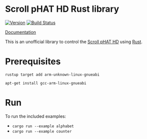 # Scroll pHAT HD Rust library

[![Version](https://img.shields.io/crates/v/scroll_phat_hd.svg)](https://crates.io/crates/scroll_phat_hd)
[![Build Status](https://travis-ci.org/tiziano88/scroll-phat-hd-rs.svg?branch=master)](https://travis-ci.org/tiziano88/scroll-phat-hd-rs)

[Documentation](https://tiziano88.github.io/scroll-phat-hd-rs/scroll_phat_hd/index.html)

This is an unofficial library to control the [Scroll pHAT
HD](https://shop.pimoroni.com/products/scroll-phat-hd) using
[Rust](https://www.rust-lang.org/).

# Prerequisites

`rustup target add arm-unknown-linux-gnueabi`

`apt-get install gcc-arm-linux-gnueabi`

# Run

To run the included examples:

- `cargo run --example alphabet`
- `cargo run --example counter`
